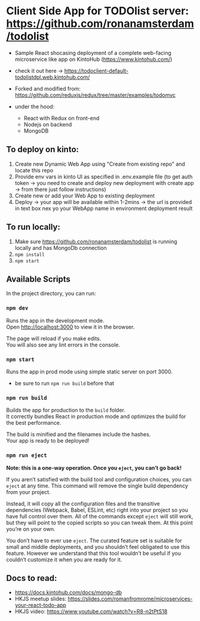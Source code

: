 # Client Side App for TODOlist server: https://github.com/ronanamsterdam/todolist

- Sample React shocasing deployment of a complete web-facing microservice like app on KintoHub (https://www.kintohub.com/) 

- check it out here -> https://todoclient-default-todolistdpl.web.kintohub.com/

- Forked and modified from: https://github.com/reduxjs/redux/tree/master/examples/todomvc

- under the hood: 
    + React with Redux on front-end 
    + Nodejs on backend 
    + MongoDB
    
## To deploy on kinto:
 1. Create new Dynamic Web App using "Create from existing repo" and locate this repo 
 2. Provide env vars in kinto UI as specified in .env.example file (to get auth token -> you need to create and deploy new deployment with create app -> from there just follow instructions)
 3. Create new or add your Web App to existing deployment
 4. Deploy -> your app will be available within 1-2mins -> the url is provided in text box nex yo your WebApp name in environment deployment result
 
## To run locally:
 1. Make sure https://github.com/ronanamsterdam/todolist is running locally and has MongoDb connection
 2. `npm install`
 3. `npm start`

## Available Scripts

In the project directory, you can run:

### `npm dev`

Runs the app in the development mode.<br>
Open [http://localhost:3000](http://localhost:3000) to view it in the browser.

The page will reload if you make edits.<br>
You will also see any lint errors in the console.

### `npm start`

Runs the app in prod mode using simple static server on port 3000.<br>

 - be sure to run `npm run build` before that

### `npm run build`

Builds the app for production to the `build` folder.<br>
It correctly bundles React in production mode and optimizes the build for the best performance.

The build is minified and the filenames include the hashes.<br>
Your app is ready to be deployed!

### `npm run eject`

**Note: this is a one-way operation. Once you `eject`, you can’t go back!**

If you aren’t satisfied with the build tool and configuration choices, you can `eject` at any time. This command will remove the single build dependency from your project.

Instead, it will copy all the configuration files and the transitive dependencies (Webpack, Babel, ESLint, etc) right into your project so you have full control over them. All of the commands except `eject` will still work, but they will point to the copied scripts so you can tweak them. At this point you’re on your own.

You don’t have to ever use `eject`. The curated feature set is suitable for small and middle deployments, and you shouldn’t feel obligated to use this feature. However we understand that this tool wouldn’t be useful if you couldn’t customize it when you are ready for it.

## Docs to read:
  - https://docs.kintohub.com/docs/mongo-db
  - HKJS meetup slides: https://slides.com/romanfromrome/microservices-your-react-todo-app
  - HKJS video: https://www.youtube.com/watch?v=R8-n2tPtS18
